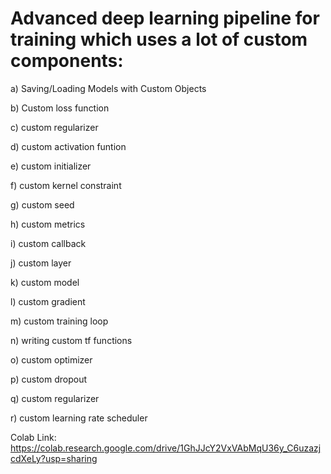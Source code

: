 # Advanced deep learning pipeline for training which uses a lot of custom components:

a) Saving/Loading Models with Custom Objects

b) Custom loss function

c) custom regularizer

d) custom activation funtion

e) custom initializer

f) custom kernel constraint

g) custom seed

h) custom metrics

i) custom callback

j) custom layer

k) custom model

l) custom gradient

m) custom training loop

n) writing custom  tf functions

o) custom optimizer

p) custom dropout

q) custom regularizer

r) custom learning rate scheduler

Colab Link: https://colab.research.google.com/drive/1GhJJcY2VxVAbMqU36y_C6uzazjcdXeLy?usp=sharing

